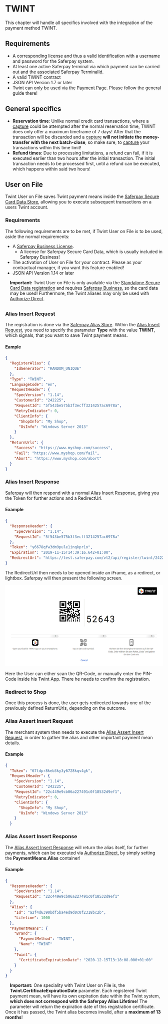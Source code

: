 # TWINT

This chapter will handle all specifics involved with the integration of the payment method TWINT.

## <a name="twint-requirement"></a> Requirements

* A corresponding license and thus a valid identification with a username and password for the Saferpay system.
* At least one active Saferpay terminal via which payment can be carried out and the associated Saferpay TerminalId.
*	A valid TWINT contract
*	JSON API Version 1.7 or later 
* Twint can only be used via the [Payment Page](Integration_PP.html). Please follow the general guide there!

## <a name="twint-general"></a> General specifics

+ **Reservation time**: Unlike normal credit card transactions, where a [capture](https://saferpay.github.io/jsonapi/#Payment_v1_Transaction_Capture) could be attempted after the normal reservation time, TWINT does only offer a maximum timeframe of 7 days! After that the transaction will be discarded and a [capture](https://saferpay.github.io/jsonapi/#Payment_v1_Transaction_Capture) **will not initiate the money-transfer with the next batch-close**, so make sure, to [capture](https://saferpay.github.io/jsonapi/#Payment_v1_Transaction_Capture) your transactions within this time limit!
+ **Refund times**: Due to processing limitations, a refund can fail, if it is executed earlier than two hours after the initial transaction. The initial transaction needs to be processed first, until a refund can be executed, which happens within said two hours!

## <a name="twint-uof"></a> User on File

Twint User on File saves Twint payment means inside the <a href="scd.html">Saferpay Secure Card Data Store</a>, allowing you to execute subsequent transactions on a users Twint account.

### Requirements

The following requirements are to be met, if Twint User on File is to be used, aside the normal requirements:

+ A <a href="Interfaces.html">Saferpay Business License</a>.
  + A license for Saferpay Secure Card Data, which is usually included in Saferpay Business!
+ The activation of User on File for your contract. Please as your contractual manager, if you want this feature enabled!
+ JSON API Version 1.14 or later 

<div class="warning" style="min-height: 75px;">
  <span class="glyphicon glyphicon-exclamation-sign" style="color: rgb(240, 169, 43);font-size: 55px;float: left;height: 75px;margin-right: 15px;margin-top: 0px;"></span>
  <p>
    <strong>Important:</strong> Twint User on File is only available via the <a href="scd.html#scd-sa">Standalone Secure Card Data registration</a> and requires <a href="Interfaces.html"> Saferpay Business</a>, so the card data may be used! Furthermore, the Twint aliases may only be used with <a href="https://saferpay.github.io/jsonapi/#Payment_v1_Transaction_AuthorizeDirect">Authorize Direct</a>.
  </p>
</div>

### Alias Insert Request

The registration is done via the <a href="https://saferpay.github.io/jsonapi/#ChapterAliasStore">Saferpay Alias Store</a>. Within the <a href="https://saferpay.github.io/jsonapi/#Payment_v1_Alias_Insert">Alias Insert Request</a>, you need to specify the parameter **Type** with the value **TWINT**, which signals, that you want to save Twint payment means.

#### Eample

```JSON
{
  "RegisterAlias": {
    "IdGenerator": "RANDOM_UNIQUE"
  },
  "Type": "TWINT",
  "LanguageCode": "en",
  "RequestHeader": {
    "SpecVersion": "1.14",
    "CustomerId": "242225",
    "RequestId": "5f543be575b3f3ecff3214257ac6978a",
    "RetryIndicator": 0,
    "ClientInfo": {
      "ShopInfo": "My Shop",
      "OsInfo": "Windows Server 2013"
    }
  },
  "ReturnUrls": {
    "Success": "https://www.myshop.com/success",
    "Fail": "https://www.myshop.com/fail",
    "Abort": "https://www.myshop.com/abort"
  }
}
```

### Alias Insert Response
Saferpay will then respond with a normal Alias Insert Response, giving you the Token for further actions and a RedirectUrl.

#### Example

```JSON
{
  "ResponseHeader": {
    "SpecVersion": "1.14",
    "RequestId": "5f543be575b3f3ecff3214257ac6978a"
  },
  "Token": "y6678qfw3dm9pule1inqkpr1o",
  "Expiration": "2019-11-15T14:39:16.642+01:00",
  "RedirectUrl": "https://test.saferpay.com/vt2/api/register/twint/242225/y6678qfw3dm9pule1inqkpr1o"
}
```

The RedirectUrl then needs to be opened inside an iFrame, as a redirect, or lightbox.
Saferpay will then present the following screen.

![alt text](https://raw.githubusercontent.com/saferpay/sndbx/master/images/Twint_uof.png "Twint User on File")

Here the User can either scan the QR-Code, or manually enter the PIN-Code inside his Twint App.
There he needs to confirm the registration.

### Redirect to Shop

Once this process is done, the user gets redirected towards one of the previously defined ReturnUrls, depending on the outcome.

### Alias Assert Insert Request

The merchant system then needs to execute the <a href="https://saferpay.github.io/jsonapi/#Payment_v1_Alias_Insert">Alias Assert Insert Request</a>, in order to gather the alias and other important payment mean details.

#### Example

```json
{
  "Token": "67tdpr8keb3ky3y6728kqv4gk",
  "RequestHeader": {
    "SpecVersion": "1.14",
    "CustomerId": "242225",
    "RequestId": "22c449e9cb06a227491c0f18532d9ef1",
    "RetryIndicator": 0,
    "ClientInfo": {
      "ShopInfo": "My Shop",
      "OsInfo": "Windows Server 2013"
    }
  }
```

### Alias Assert Insert Response

The <a href="https://saferpay.github.io/jsonapi/#Payment_v1_Alias_Insert">Alias Assert Insert Response</a> will return the alias itself, for further payments, which can be executed via <a href="https://saferpay.github.io/jsonapi/#Payment_v1_Transaction_AuthorizeDirect">Authorize Direct</a>, by simply setting the **PaymentMeans.Alias** container!

#### Example

```json
{
  "ResponseHeader": {
    "SpecVersion": "1.14",
    "RequestId": "22c449e9cb06a227491c0f18532d9ef1"
  },
  "Alias": {
    "Id": "a2f4d6390bdf5ba4ed9d0c0f2318bc2b",
    "Lifetime": 1000
  },
  "PaymentMeans": {
    "Brand": {
      "PaymentMethod": "TWINT",
      "Name": "TWINT"
    },
    "Twint": {
      "CertificateExpirationDate": "2020-12-15T13:18:08.000+01:00"
    }
  }
}
```

<div class="warning" style="min-height: 75px;">
  <span class="glyphicon glyphicon-exclamation-sign" style="color: rgb(240, 169, 43);font-size: 55px;float: left;height: 75px;margin-right: 15px;margin-top: 0px;"></span>
  <p>
    <strong>Important:</strong> One speciality with Twint User on File is, the <strong>Twint.CertificateExpirationDate</strong> parameter. Each registered Twint payment mean, will have its own expiration date within the Twint system, <strong>which does not correspond with the Saferpay Alias Lifetime</strong>! The parameter will return the expiration date of this registration certificate. Once it has passed, the Twint alias becomes invalid, after a <strong>maximum of 13 months</strong>!
  </p>
</div>

